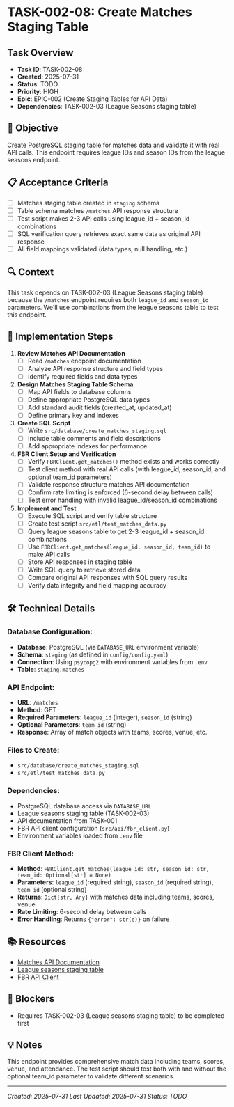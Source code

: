 # TASK-002-08: Create Matches Staging Table

## Task Overview
- **Task ID**: TASK-002-08
- **Created**: 2025-07-31
- **Status**: TODO
- **Priority**: HIGH
- **Epic**: EPIC-002 (Create Staging Tables for API Data)
- **Dependencies**: TASK-002-03 (League Seasons staging table)

## 🎯 Objective
Create PostgreSQL staging table for matches data and validate it with real API calls. This endpoint requires league IDs and season IDs from the league seasons endpoint.

## 📋 Acceptance Criteria
- [ ] Matches staging table created in `staging` schema
- [ ] Table schema matches `/matches` API response structure
- [ ] Test script makes 2-3 API calls using league_id + season_id combinations
- [ ] SQL verification query retrieves exact same data as original API response
- [ ] All field mappings validated (data types, null handling, etc.)

## 🔍 Context
This task depends on TASK-002-03 (League Seasons staging table) because the `/matches` endpoint requires both `league_id` and `season_id` parameters. We'll use combinations from the league seasons table to test this endpoint.

## 📝 Implementation Steps

1. **Review Matches API Documentation**
   - [ ] Read `/matches` endpoint documentation
   - [ ] Analyze API response structure and field types
   - [ ] Identify required fields and data types

2. **Design Matches Staging Table Schema**
   - [ ] Map API fields to database columns
   - [ ] Define appropriate PostgreSQL data types
   - [ ] Add standard audit fields (created_at, updated_at)
   - [ ] Define primary key and indexes

3. **Create SQL Script**
   - [ ] Write `src/database/create_matches_staging.sql`
   - [ ] Include table comments and field descriptions
   - [ ] Add appropriate indexes for performance

4. **FBR Client Setup and Verification**
   - [ ] Verify `FBRClient.get_matches()` method exists and works correctly
   - [ ] Test client method with real API calls (with league_id, season_id, and optional team_id parameters)
   - [ ] Validate response structure matches API documentation
   - [ ] Confirm rate limiting is enforced (6-second delay between calls)
   - [ ] Test error handling with invalid league_id/season_id combinations

5. **Implement and Test**
   - [ ] Execute SQL script and verify table structure
   - [ ] Create test script `src/etl/test_matches_data.py`
   - [ ] Query league seasons table to get 2-3 league_id + season_id combinations
   - [ ] Use `FBRClient.get_matches(league_id, season_id, team_id)` to make API calls
   - [ ] Store API responses in staging table
   - [ ] Write SQL query to retrieve stored data
   - [ ] Compare original API responses with SQL query results
   - [ ] Verify data integrity and field mapping accuracy

## 🛠️ Technical Details

### Database Configuration:
- **Database**: PostgreSQL (via `DATABASE_URL` environment variable)
- **Schema**: `staging` (as defined in `config/config.yaml`)
- **Connection**: Using `psycopg2` with environment variables from `.env`
- **Table**: `staging.matches`

### API Endpoint:
- **URL**: `/matches`
- **Method**: GET
- **Required Parameters**: `league_id` (integer), `season_id` (string)
- **Optional Parameters**: `team_id` (string)
- **Response**: Array of match objects with teams, scores, venue, etc.

### Files to Create:
- `src/database/create_matches_staging.sql`
- `src/etl/test_matches_data.py`

### Dependencies:
- PostgreSQL database access via `DATABASE_URL`
- League seasons staging table (TASK-002-03)
- API documentation from TASK-001
- FBR API client configuration (`src/api/fbr_client.py`)
- Environment variables loaded from `.env` file

### FBR Client Method:
- **Method**: `FBRClient.get_matches(league_id: str, season_id: str, team_id: Optional[str] = None)`
- **Parameters**: `league_id` (required string), `season_id` (required string), `team_id` (optional string)
- **Returns**: `Dict[str, Any]` with matches data including teams, scores, venue
- **Rate Limiting**: 6-second delay between calls
- **Error Handling**: Returns `{"error": str(e)}` on failure

## 📚 Resources
- [Matches API Documentation](src/api/endpoint_documentation/matches.md)
- [League seasons staging table](src/database/create_league_seasons_staging.sql)
- [FBR API Client](src/api/fbr_client.py)

## 🚧 Blockers
- Requires TASK-002-03 (League seasons staging table) to be completed first

## 💡 Notes
This endpoint provides comprehensive match data including teams, scores, venue, and attendance. The test script should test both with and without the optional team_id parameter to validate different scenarios.

---
*Created: 2025-07-31*
*Last Updated: 2025-07-31*
*Status: TODO* 